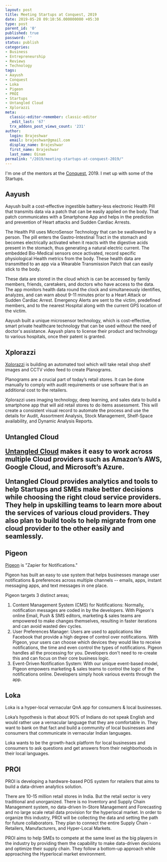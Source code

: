 ```yaml
---
layout: post
title: Meeting Startups at Conquest, 2019
date: 2019-05-28 09:10:56.000000000 +05:30
type: post
parent_id: '0'
published: true
password: ''
status: publish
categories:
- Business
- Entrepreneurship
- Reviews
- Technology
tags:
- Aayush
- Conquest
- Loka
- Pigeon
- PROI
- Startups
- Untangled Cloud
- Xplorazzi
meta:
  classic-editor-remember: classic-editor
  _edit_last: '67'
  trx_addons_post_views_count: '231'
author:
  login: Brajeshwar
  email: brajeshwar@gmail.com
  display_name: Brajeshwar
  first_name: Brajeshwar
  last_name: Oinam
permalink: "/2019/meeting-startups-at-conquest-2019/"
---
```

<p>I'm one of the mentors at the <a href="http://conquest.org.in/">Conquest</a>, 2019. I met up with some of the Startups.</p>
<h2>Aayush</h2>
<p>Aayush built a cost-effective ingestible battery-less electronic Health Pill that transmits data via a patch that can be easily applied on the body. That patch communicates with a Smartphone App and helps in the prediction and prevention of Heart attacks and Sudden Cardiac Arrests.</p>
<p>The Health Pill uses MicroSensor Technology that can be swallowed by a person. The pill enters the Gastro-Intestinal Tract in the stomach and becomes electrically activated when it reacts with the digestive acids present in the stomach, thus generating a natural electric current. The embedded  Bio-Medical sensors once activated, record specific physiological Health metrics from the body. These health data are transmitted to an app via a Wearable Transmission Patch that can easily stick to the body.</p>
<p>These data are stored in the cloud which is can be accessed by family members, friends, caretakers, and doctors who have access to the data. The app monitors health data round the clock and simultaneously identifies, analyzes, and can warn about 9-11 minutes prior to a Heart Attack or Sudden Cardiac Arrest. Emergency Alerts are sent to the victim, predefined members, and to the nearest Hospital along with the current GPS location of the victim.</p>
<p>Aayush built a unique microsensor technology, which is cost-effective, smart private healthcare technology that can be used without the need of doctor's assistance. Aayush plans to license their product and technology to various hospitals, once their patent is granted.</p>
<h2>Xplorazzi</h2>
<p><a href="https://www.xplorazzi.com/">Xplorazzi</a> is building an automated tool which will take retail shop shelf images and CCTV video feed to create Planograms.</p>
<p>Planograms are a crucial part of today’s retail stores. It can be done manually to comply with audit requirements or use software that is an additional cost to the retailers.</p>
<p>Xplorazzi uses imaging technology, deep learning, and sales data to build a smartphone app that will aid retail stores to do items assessment. This will create a consistent visual record to automate the process and use the details for Audit, Assortment Analysis, Stock Management, Shelf-Space availability, and Dynamic Analysis Reports.</p>
<h2>Untangled Cloud</p>
<p><a href="https://untangled.cloud/">Untangled Cloud</a> makes it easy to work across multiple Cloud providers such as Amazon’s AWS, Google Cloud, and Microsoft’s Azure.</p>
<p>Untangled Cloud provides analytics and tools to help Startups and SMEs make better decisions while choosing the right cloud service providers. They help in upskilling teams to learn more about the services of various cloud providers. They also plan to build tools to help migrate from one cloud provider to the other easily and seamlessly. </p>
<h2>Pigeon</h2>
<p><a href="https://pigeonapp.io/">Pigeon</a> is "Zapier for Notifications."</p>
<p>Pigeon has built an easy to use system that helps businesses manage user notifications & preferences across multiple channels -- emails, apps, instant messaging apps, and text messages in one place.</p>
<p>Pigeon targets 3 distinct areas;</p>
<ol>
<li>Content Management System (CMS) for Notifications: Normally, notification messages are coded in by the developers. With Pigeon's online Email, Push  & SMS editors, marketing & sales teams are empowered to make changes themselves, resulting in faster iterations and can avoid wasted dev cycles.</li>
<li>User Preferences Manager: Users are used to applications like Facebook that provide a high degree of control over notifications. With Pigeon, your users can choose which devices they would like to receive notifications, the time and even control the types of notifications. Pigeon handles all the processing for you. Developers don't need to re-create this and can focus on their core business logic.</li>
<li>Event-Driven Notification System: With our unique event-based model, Pigeon empowers marketing & sales teams to control the logic of the notifications online. Developers simply hook various events through the app.</li>
</ol>
<h2>Loka</h2>
<p>Loka is a hyper-local vernacular QnA app for consumers & local businesses.</p>
<p>Loka’s hypothesis is that about 90% of Indians do not speak English and would rather use a vernacular language that they are comfortable in. They want to bank on that fact and build a community of local businesses and consumers that communicate in vernacular Indian languages.</p>
<p>Loka wants to be the growth-hack platform for local businesses and consumers to ask questions and get answers from their neighborhoods in their local languages.</p>
<h2>PROI</h2>
<p>PROI is developing a hardware-based POS system for retailers that aims to build a data-driven analytics solution.</p>
<p>There are 10-15 million retail stores in India.  But the retail sector is very traditional and unorganized. There is no  Inventory and Supply Chain Management system, no data-driven In-Store  Management and Forecasting and no large scale retail data provision for the hyperlocal market. In order to organize this industry, PROI will be collecting the data and setting the path for future collaborators. They plan to connect the entire Supply Chain - Retailers, Manufacturers, and Hyper-Local Markets.</p>
<p>PROI aims to help SMEs to compete at the same level as the big players in the industry by providing them the capability to make data-driven decisions and optimize their supply chain. They follow a  bottom-up approach while approaching the Hyperlocal market environment.</h2>
